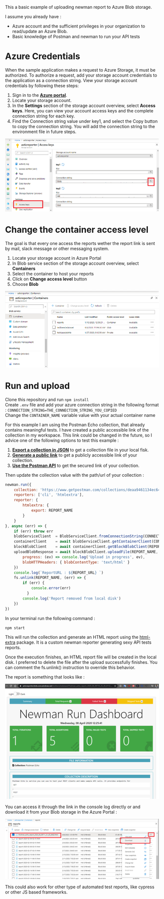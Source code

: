 This a basic example of uploading newman report to Azure Blob storage.

I assume you already have : 
- Azure account and the sufficient privileges in your organization to read/update an Azure Blob. 
- Basic knowledge of Postman and newman to run your API tests

# Azure Credentials 
When the sample application makes a request to Azure Storage, it must be authorized. To authorize a request, add your storage account credentials to the application as a connection string. View your storage account credentials by following these steps:

1. Sign in to the **[Azure portal](https://portal.azure.com)**.
2. Locate your storage account.
3. In the **Settings** section of the storage account overview, select **Access keys**. Here, you can view your account access keys and the complete connection string for each key.
4. Find the Connection string value under key1, and select the Copy button to copy the connection string. You will add the connection string to the environment file in future steps.


![Screenshot showing how to copy a connection string from the Azure portal](./resources/get_connection_string.png)

# Change the container access level
The goal is that every one access the reports wether the report link is sent by mail, slack message or other messaging system. 

1. Locate your storage account in Azure Portal
2. In Blob service section of the storage account overview, select **Containers**
3. Select the container to host your reports
4. Click on **Change access level** button
5. Choose **Blob**
 
![Change access level of container](./resources/change_access_level.gif)

# Run and upload

Clone this repository and run `npm install`  
Create `.env` file and add your azure connection string in the following format : 
`CONNECTION_STRING=THE_CONNECTION_STRING_YOU_COPIED`  
Change the `CONTAINER_NAME` variable value with your actual container name

For this example I am using the Postman Echo collection, that already contains meaningful tests. I have created a public accessible link of the collection in my workspace. This link could be changed in the future, so I advice one of the following options to test this example :  
1.  **[Export a collection in JSON](https://learning.postman.com/docs/postman/collections/data-formats/#collections)** to get a collection file in your local fisk.
2. **[Generate a public link](https://learning.postman.com/docs/postman/collections/sharing-collections/#sharing-collections-with-a-link)** to get a publicly accessible link of your collection.
3.  **[Use the Postman API](https://learning.postman.com/docs/postman/postman-api/intro-api/)** to get the secured link of your collection.

Then update the collection value with the path/url of your collection : 

```js
newman.run({
    collection: 'https://www.getpostman.com/collections/deaa9461134ec64565e4',
    reporters: ['cli', 'htmlextra'],
    reporter: {
        htmlextra: {
            export: REPORT_NAME
        }
    }
}, async (err) => {
    if (err) throw err
    blobServiceClient  = BlobServiceClient.fromConnectionString(CONNECTION_STRING);
    containerClient    = await blobServiceClient.getContainerClient(CONTAINER_NAME);
    blockBlobClient    = await containerClient.getBlockBlobClient(REPORT_NAME)
    uploadBlobResponse = await blockBlobClient.uploadFile(REPORT_NAME, {
        progress: (ev) => console.log('Upload in progress', ev),
        blobHTTPHeaders: { blobContentType: 'text/html' }
    })
    console.log(`ReportURL : ${REPORT_URL} `)
    fs.unlink(REPORT_NAME, (err) => {
        if (err) {
            console.error(err)
          }
        console.log('Report removed from local disk')
    })
}) 
```
In your terminal run the following command : 
```
npm start
```
This will run the collection and generate an HTML report using the [html-extra](https://github.com/DannyDainton/newman-reporter-htmlextra) package. It is a custom newman reporter generating sexy API tests reports.

Once the execution finishes, an HTML report file will be created in the local disk. I preferred to delete the file after the upload  successfully finishes. You can comment the fs.unlink() instruction to override this behavior. 

The report is something that looks like :  

![Generated report](./resources/generated_report_example.png)

You can access it through the link in the console log directly or and download it from your Blob storage in the Azure Portal :  

![Download report from blob](./resources/download_report_from_container.png)


This could also work for other type of automated test reports, like cypress or other JS based frameworks. 